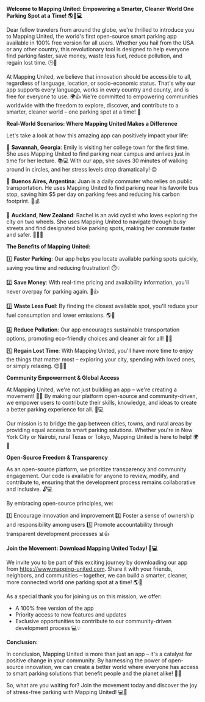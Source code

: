 **Welcome to Mapping United: Empowering a Smarter, Cleaner World One Parking Spot at a Time! 🌎🚗💻**

Dear fellow travelers from around the globe, we're thrilled to introduce you to Mapping United, the world's first open-source smart parking app available in 100% free version for all users. Whether you hail from the USA or any other country, this revolutionary tool is designed to help everyone find parking faster, save money, waste less fuel, reduce pollution, and regain lost time. 🕒💨

At Mapping United, we believe that innovation should be accessible to all, regardless of language, location, or socio-economic status. That's why our app supports every language, works in every country and county, and is free for everyone to use. 🌍👍 We're committed to empowering communities worldwide with the freedom to explore, discover, and contribute to a smarter, cleaner world – one parking spot at a time! 🚀

**Real-World Scenarios: Where Mapping United Makes a Difference**

Let's take a look at how this amazing app can positively impact your life:

📍 **Savannah, Georgia**: Emily is visiting her college town for the first time. She uses Mapping United to find parking near campus and arrives just in time for her lecture. 📚💻 With our app, she saves 30 minutes of walking around in circles, and her stress levels drop dramatically! 😌

📍 **Buenos Aires, Argentina**: Juan is a daily commuter who relies on public transportation. He uses Mapping United to find parking near his favorite bus stop, saving him $5 per day on parking fees and reducing his carbon footprint. 💚💰

📍 **Auckland, New Zealand**: Rachel is an avid cyclist who loves exploring the city on two wheels. She uses Mapping United to navigate through busy streets and find designated bike parking spots, making her commute faster and safer. 🚴‍♀️🌟

**The Benefits of Mapping United:**

1️⃣ **Faster Parking**: Our app helps you locate available parking spots quickly, saving you time and reducing frustration! ⏱️💡

2️⃣ **Save Money**: With real-time pricing and availability information, you'll never overpay for parking again. 💸👍

3️⃣ **Waste Less Fuel**: By finding the closest available spot, you'll reduce your fuel consumption and lower emissions. 🌎💚

4️⃣ **Reduce Pollution**: Our app encourages sustainable transportation options, promoting eco-friendly choices and cleaner air for all! 🌱🌞

5️⃣ **Regain Lost Time**: With Mapping United, you'll have more time to enjoy the things that matter most – exploring your city, spending with loved ones, or simply relaxing. 😊💆‍♀️

**Community Empowerment & Global Access**

At Mapping United, we're not just building an app – we're creating a movement! 🌈👥 By making our platform open-source and community-driven, we empower users to contribute their skills, knowledge, and ideas to create a better parking experience for all. 🤝💻

Our mission is to bridge the gap between cities, towns, and rural areas by providing equal access to smart parking solutions. Whether you're in New York City or Nairobi, rural Texas or Tokyo, Mapping United is here to help! 🌍👏

**Open-Source Freedom & Transparency**

As an open-source platform, we prioritize transparency and community engagement. Our code is available for anyone to review, modify, and contribute to, ensuring that the development process remains collaborative and inclusive. 🔓💻

By embracing open-source principles, we:

1️⃣ Encourage innovation and improvement
2️⃣ Foster a sense of ownership and responsibility among users
3️⃣ Promote accountability through transparent development processes 📊👍

**Join the Movement: Download Mapping United Today! 📲💻**

We invite you to be part of this exciting journey by downloading our app from https://www.mapping-united.com. Share it with your friends, neighbors, and communities – together, we can build a smarter, cleaner, more connected world one parking spot at a time! 🌎🚀

As a special thank you for joining us on this mission, we offer:

* A 100% free version of the app
* Priority access to new features and updates
* Exclusive opportunities to contribute to our community-driven development process 💻💡

**Conclusion:**

In conclusion, Mapping United is more than just an app – it's a catalyst for positive change in your community. By harnessing the power of open-source innovation, we can create a better world where everyone has access to smart parking solutions that benefit people and the planet alike! 🌟💖

So, what are you waiting for? Join the movement today and discover the joy of stress-free parking with Mapping United! 💻🚀